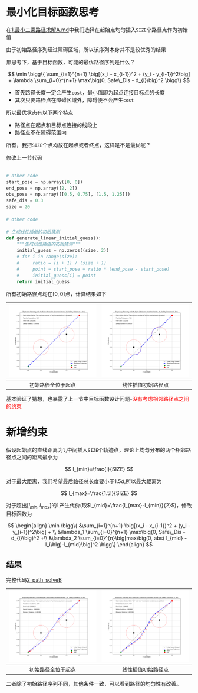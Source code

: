 # 最小化目标函数思考

在[1.最小二乘路径求解A.md](1.最小二乘路径求解A.md)中我们选择在起始点均匀插入`SIZE`个路径点作为初始值

由于初始路径序列经过障碍区域，所以该序列本身并不是较优秀的结果

那思考下，基于目标函数，可能的最优路径序列是什么？

$$
\min \bigg\{ \sum_{i=1}^{n+1} \big[(x_i - x_{i-1})^2 + (y_i - y_{i-1})^2\big] + \lambda \sum_{i=0}^{n+1} \max\big(0, Safe\_Dis - d_{i}\big)^2 \bigg\}
$$

- 首先路径长度一定会产生`cost`，最小值即为起点连接目标点的长度
- 其次只要路径点在障碍区域外，障碍便不会产生`cost`

所以最优状态有以下两个特点

- 路径点在起点和目标点连接的线段上
- 路径点不在障碍范围内

所有，我把`SIZE`个点均放在起点或者终点，这样是不是最优呢？

修改上一节代码

```python

# other code
start_pose = np.array([0, 0])
end_pose = np.array([2, 2])
obs_pose = np.array([[0.5, 0.75], [1.5, 1.25]])
safe_dis = 0.3
size = 20  

# other code

# 生成线性插值的初始猜测
def generate_linear_initial_guess():
    """生成线性插值的初始猜测"""
    initial_guess = np.zeros((size, 2))
    # for i in range(size):
    #     ratio = (i + 1) / (size + 1)
    #     point = start_pose + ratio * (end_pose - start_pose)
    #     initial_guess[i] = point
    return initial_guess
```

所有初始路径点均在$[0,0]$点，计算结果如下

|<img  src="picture/init_test2.png" width="400" />|<img  src="picture/init_test1.png" width="400" />|
|:--:|:--:|
|初始路径全位于起点|线性插值初始路径点|

基本验证了猜想，也暴露了上一节中目标函数设计问题-<font color='red'>没有考虑相邻路径点之间的约束</font>

# 新增约束

假设起始点的直线距离为`l`,中间插入`SIZE`个轨迹点，理论上均匀分布的两个相邻路径点之间的距离最小为

$$
l_{min}=\frac{l}{SIZE}
$$

对于最大距离，我们希望最后路径总长度要小于$1.5d$,所以最大距离为

$$
l_{max}=\frac{1.5l}{SIZE}
$$

对于超出$[l_{min},l_{max}]$的`l`产生代价(取$l_{mid}=\frac{l_{max}-l_{min}}{2}$)，修改目标函数为

$$
\begin{align}
\min \bigg\{ 
&\sum_{i=1}^{n+1} \big[(x_i - x_{i-1})^2 + (y_i - y_{i-1})^2\big] + \\
&\lambda_1 \sum_{i=0}^{n+1} \max\big(0, Safe\_Dis - d_{i}\big)^2 +\\
&\lambda_2 \sum_{i=0}^{n}\big[max\big(0,  abs( l_{mid} - l_i\big)-l_{mid}\big]^2
\bigg\}
\end{align}
$$

## 结果

完整代码[2_path_solveB](code/2_path_solveB.py)

|<img  src="picture/new_2.png" width="400" />|<img  src="picture/new_1.png" width="400" />|
|:--:|:--:|
|初始路径全位于起点|线性插值初始路径点|

二者除了初始路径序列不同，其他条件一致，可以看到路径的均匀性有改善。

